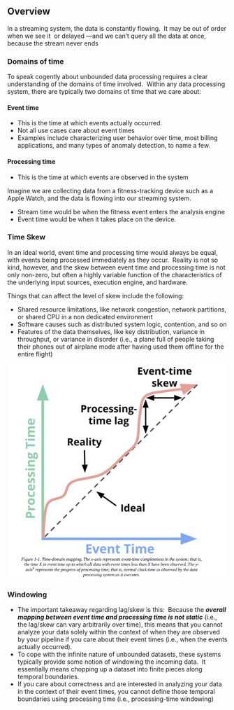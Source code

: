 ## Overview 

In  a streaming system, the data is constantly flowing.  It may be out of order when we see it  or delayed —and we can’t query all the data at once, because the stream never ends
### Domains of time 

To speak cogently about unbounded data processing requires a clear understanding of the domains of time involved.  Within any data processing system, there are typically two domains of time that we care about:
#### Event time
- This is the time at which events actually occurred. 
- Not all use cases care about event times
- Examples include characterizing user behavior over time, most billing applications, and many types of anomaly detection, to name a few.
#### Processing time
- This is the time at which events are observed in the system
    
Imagine we are collecting data from a fitness-tracking device such as a Apple Watch, and the data is flowing into our streaming system. 
- Stream time would be when the fitness event enters the analysis engine 
- Event time would be when it takes place on the device. 
### Time Skew
In an ideal world, event time and processing time would always be equal, with events being processed immediately as they occur.  Reality is not so kind, however, and the skew between event time and processing time is not only non-zero, but often a highly variable function of the characteristics of the underlying input sources, execution engine, and hardware. 

Things that can affect the level of skew include the following:
- Shared resource limitations, like network congestion, network partitions, or shared CPU in a non dedicated environment
- Software causes such as distributed system logic, contention, and so on
- Features of the data themselves, like key distribution, variance in throughput, or variance in disorder (i.e., a plane full of people taking their phones out of airplane mode after having used them offline for the entire flight)

![](../../images/time_skew.jpg)
### Windowing

- The important takeaway regarding lag/skew is this:  Because the ***overall mapping between event time and processing time is not static*** (i.e., the lag/skew can vary arbitrarily over time), this means that you cannot analyze your data solely within the context of when they are observed by your pipeline if you care about their event times (i.e., when the events actually occurred).
- To cope with the infinite nature of unbounded datasets, these systems typically provide some notion of windowing the incoming data.  It essentially means chopping up a dataset into finite pieces along temporal boundaries.
- If you care about correctness and are interested in analyzing your data in the context of their event times, you cannot define those temporal boundaries using processing time (i.e., processing-time windowing)